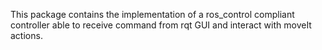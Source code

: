 This package contains the implementation of a ros_control compliant controller able to receive command from rqt GUI and interact with moveIt actions.
